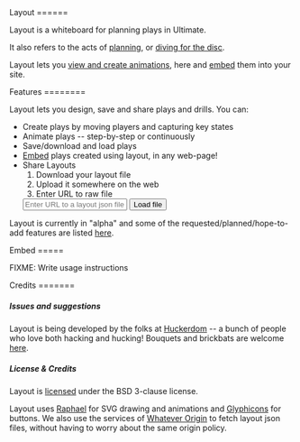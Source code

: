 <section id="about">
Layout
======

Layout is a whiteboard for planning plays in Ultimate.

It also refers to the acts of
[planning](http://www.dict.org/bin/Dict?Form=Dict2&Database=*&Query=layout), or
[diving for the disc](http://www.ultipedia.org/wiki/Layout).

Layout lets you [view and create animations](#demo), here and [embed](#embed) them into your site.
</section>

<section id="features">
Features
========

Layout lets you design, save and share plays and drills.  You can:

- Create plays by moving players and capturing key states
- Animate plays -- step-by-step or continuously
- Save/download and load plays
- [Embed](#embed) plays created using layout, in any web-page!
- Share Layouts
    1. Download your layout file
    2. Upload it somewhere on the web
    3. Enter URL to raw file
    <form action="#demo" method="GET">
    <input type="text" name="q" value="" placeholder="Enter URL to a layout json file"/>
    <input type="submit" value="Load file"/>
    </form>

Layout is currently in "alpha" and some of the requested/planned/hope-to-add
features are listed
[here](https://raw.github.com/huckerdom/layout/master/todo.org).
</section>

<section id="demo">
<div class="layout" width="900" height="450" data-mode="edit">
<script src="static/js/game.js"></script>
</div>
</section>


<section id="embed">
Embed
=====

FIXME: Write usage instructions
</section>

<section id="credits">
Credits
=======

##### Issues and suggestions

Layout is being developed by the folks at
[Huckerdom](https://github.com/huckerdom) -- a bunch of people who love
both hacking and hucking! Bouquets and brickbats are welcome
[here](https://github.com/huckerdom/layout/issues).

##### License & Credits

Layout is
[licensed](https://raw.github.com/huckerdom/layout/master/LICENSE) under
the BSD 3-clause license.

Layout uses [Raphael](http://raphaeljs.com) for SVG drawing and
animations and [Glyphicons](http://glyphicons.com) for buttons.  We
also use the services of [Whatever Origin](http://whateverorigin.org)
to fetch layout json files, without having to worry about the same
origin policy.
</section>
